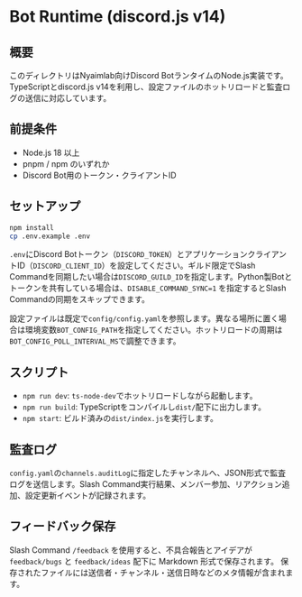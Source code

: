 # Bot Runtime (discord.js v14)

## 概要
このディレクトリはNyaimlab向けDiscord BotランタイムのNode.js実装です。TypeScriptとdiscord.js v14を利用し、設定ファイルのホットリロードと監査ログの送信に対応しています。

## 前提条件
- Node.js 18 以上
- pnpm / npm のいずれか
- Discord Bot用のトークン・クライアントID

## セットアップ
```bash
npm install
cp .env.example .env
```

`.env`にDiscord Botトークン（`DISCORD_TOKEN`）とアプリケーションクライアントID（`DISCORD_CLIENT_ID`）を設定してください。ギルド限定でSlash Commandを同期したい場合は`DISCORD_GUILD_ID`を指定します。Python製Botとトークンを共有している場合は、`DISABLE_COMMAND_SYNC=1` を指定するとSlash Commandの同期をスキップできます。

設定ファイルは既定で`config/config.yaml`を参照します。異なる場所に置く場合は環境変数`BOT_CONFIG_PATH`を指定してください。ホットリロードの周期は`BOT_CONFIG_POLL_INTERVAL_MS`で調整できます。

## スクリプト
- `npm run dev`: `ts-node-dev`でホットリロードしながら起動します。
- `npm run build`: TypeScriptをコンパイルし`dist/`配下に出力します。
- `npm start`: ビルド済みの`dist/index.js`を実行します。

## 監査ログ
`config.yaml`の`channels.auditLog`に指定したチャンネルへ、JSON形式で監査ログを送信します。Slash Command実行結果、メンバー参加、リアクション追加、設定更新イベントが記録されます。

## フィードバック保存
Slash Command `/feedback` を使用すると、不具合報告とアイデアが `feedback/bugs` と `feedback/ideas` 配下に Markdown 形式で保存されます。
保存されたファイルには送信者・チャンネル・送信日時などのメタ情報が含まれます。
